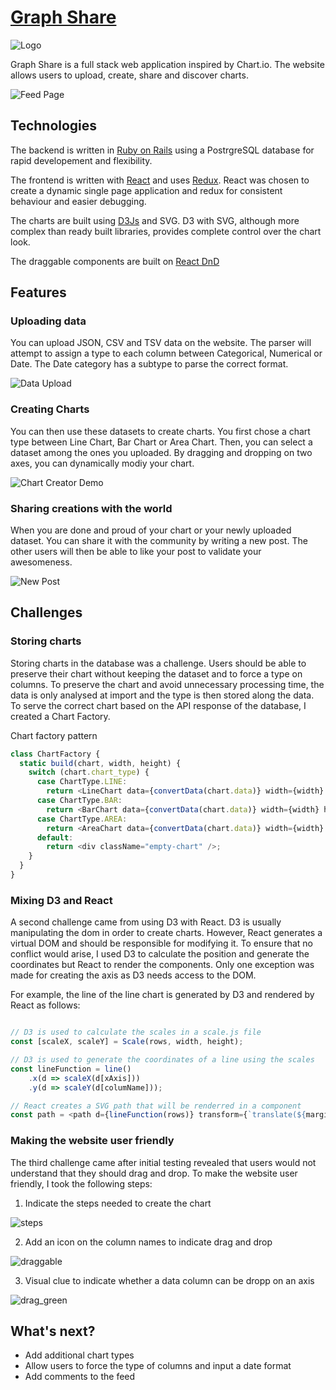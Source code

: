 # [Graph Share](https://graphshare.herokuapp.com/#/)

![Logo](README_assets/icon.png)

Graph Share is a full stack web application inspired by Chart.io. The website allows users to upload, create, share and discover charts.

![Feed Page](README_assets/feed_page.png)

## Technologies

The backend is written in [Ruby on Rails](http://rubyonrails.org/) using a PostrgreSQL database for rapid developement and flexibility. 

The frontend is written with [React](https://reactjs.org/) and uses [Redux](https://redux.js.org/). React was chosen to create a dynamic single page application and redux for consistent behaviour and easier debugging.

The charts are built using [D3Js](https://d3js.org/) and SVG. D3 with SVG, although more complex than ready built libraries, provides complete control over the chart look.

The draggable components are built on [React DnD](http://react-dnd.github.io/react-dnd/)


## Features

### Uploading data
You can upload JSON, CSV and TSV data on the website. The parser will attempt to assign a type to each column between Categorical, Numerical or Date. The Date category has a subtype to parse the correct format.

![Data Upload](README_assets/data_upload.gif)

### Creating Charts
You can then use these datasets to create charts. You first chose a chart type between Line Chart, Bar Chart or Area Chart. Then, you can select a dataset among the ones you uploaded. By dragging and dropping on two axes, you can dynamically modiy your chart.

![Chart Creator Demo](README_assets/chart_creator.gif)

### Sharing creations with the world
When you are done and proud of your chart or your newly uploaded dataset. You can share it with the community by writing a new post. The other users will then be able to like your post to validate your awesomeness.

![New Post](README_assets/new_post.png)

## Challenges

### Storing charts
Storing charts in the database was a challenge. Users should be able to preserve their chart without keeping the dataset and to force a type on columns. To preserve the chart and avoid unnecessary processing time, the data is only analysed at import and the type is then stored along the data. To serve the correct chart based on the API response of the database, I created a Chart Factory.

Chart factory pattern
```javascript
class ChartFactory {
  static build(chart, width, height) {
    switch (chart.chart_type) {
      case ChartType.LINE:
        return <LineChart data={convertData(chart.data)} width={width} height={height} />;
      case ChartType.BAR:
        return <BarChart data={convertData(chart.data)} width={width} height={height} />;
      case ChartType.AREA:
        return <AreaChart data={convertData(chart.data)} width={width} height={height} />;
      default:
        return <div className="empty-chart" />;
    }
  }
}

```

### Mixing D3 and React
A second challenge came from using D3 with React. D3 is usually manipulating the dom in order to create charts. However, React generates a virtual DOM and should be responsible for modifying it. To ensure that no conflict would arise, I used D3 to calculate the position and generate the coordinates but React to render the components. Only one exception was made for creating the axis as D3 needs access to the DOM. 

For example, the line of the line chart is generated by D3 and rendered by React as follows:

```javascript

// D3 is used to calculate the scales in a scale.js file
const [scaleX, scaleY] = Scale(rows, width, height);

// D3 is used to generate the coordinates of a line using the scales
const lineFunction = line()
    .x(d => scaleX(d[xAxis]))
    .y(d => scaleY(d[columName]));

// React creates a SVG path that will be renderred in a component
const path = <path d={lineFunction(rows)} transform={`translate(${marginLeft}, 0)`} className={`color-stroke-${idx + 1}`} />;

```

### Making the website user friendly
The third challenge came after initial testing revealed that users would not understand that they should drag and drop. To make the website user friendly, I took the following steps:
1. Indicate the steps needed to create the chart

![steps](README_assets/steps.png)

2. Add an icon on the column names to indicate drag and drop

![draggable](README_assets/draggable.png)

3. Visual clue to indicate whether a data column can be dropp on an axis

![drag_green](README_assets/drag_green.png)

## What's next?
- Add additional chart types
- Allow users to force the type of columns and input a date format
- Add comments to the feed